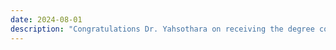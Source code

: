 ```yaml
---
date: 2024-08-01
description: "Congratulations Dr. Yahsothara on receiving the degree completion letter. All the best with the next phase of your career!!"
---
```


